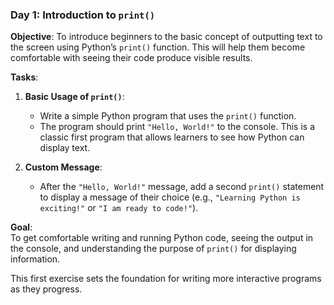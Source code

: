 ### Day 1: Introduction to `print()`

**Objective**: To introduce beginners to the basic concept of outputting text to the screen using Python’s `print()` function. This will help them become comfortable with seeing their code produce visible results.

**Tasks**:

1. **Basic Usage of `print()`**:
   - Write a simple Python program that uses the `print()` function.
   - The program should print `"Hello, World!"` to the console. This is a classic first program that allows learners to see how Python can display text.
   
2. **Custom Message**:
   - After the `"Hello, World!"` message, add a second `print()` statement to display a message of their choice (e.g., `"Learning Python is exciting!"` or `"I am ready to code!"`).
   
**Goal**:  
To get comfortable writing and running Python code, seeing the output in the console, and understanding the purpose of `print()` for displaying information. 

This first exercise sets the foundation for writing more interactive programs as they progress.
